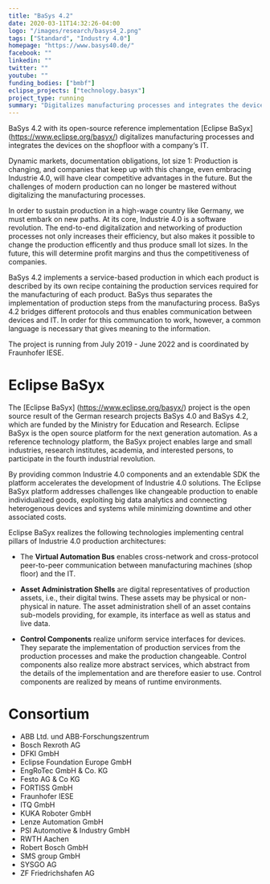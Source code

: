 ```yaml
---
title: "BaSys 4.2"
date: 2020-03-11T14:32:26-04:00
logo: "/images/research/basys4_2.png"
tags: ["Standard", "Industry 4.0"]
homepage: "https://www.basys40.de/"
facebook: ""
linkedin: ""
twitter: ""
youtube: ""
funding_bodies: ["bmbf"]
eclipse_projects: ["technology.basyx"]
project_type: running
summary: "Digitalizes manufacturing processes and integrates the devices on the shopfloor with a company‘s IT."
---
```

BaSys 4.2 with its open-source reference implementation [Eclipse BaSyx] (https://www.eclipse.org/basyx/) digitalizes manufacturing processes and integrates the devices on the shopfloor with a company‘s IT.

Dynamic markets, documentation obligations, lot size 1: Production is changing, and companies that keep up with this change, even embracing Industrie 4.0, will have clear competitive advantages in the future. But the challenges of modern production can no longer be mastered without digitalizing the manufacturing processes.

In order to sustain production in a high-wage country like Germany, we must embark on new paths. At its core, Industrie 4.0 is a software revolution. The end-to-end digitalization and networking of production processes not only increases their efficiency, but also makes it possible to change the production efficently and thus produce small lot sizes. In the future, this will determine profit margins and thus the competitiveness of companies.

BaSys 4.2 implements a service-based production in which each product is described by its own recipe containing the production services required for the manufacturing of each product. BaSys thus separates the implementation of production steps from the manufacturing process. BaSys 4.2 bridges different protocols and thus enables communication between devices and IT. In order for this communcation to work, however, a common language is necessary that gives meaning to the information.

The project is running from July 2019 - June 2022 and is coordinated by Fraunhofer IESE.

# Eclipse BaSyx
The [Eclipse BaSyx] (https://www.eclipse.org/basyx/) project is the open source result of the German research projects BaSys 4.0 and BaSys 4.2, which are funded by the Ministry for Education and Research.  Eclipse BaSyx is the open source platform for the next generation automation. As a reference technology platform, the BaSyx project enables large and small industries, research institutes, academia, and interested persons, to participate in the fourth industrial revolution.

By providing common Industrie 4.0 components and an extendable SDK the platform accelerates the development of Industrie 4.0 solutions. The Eclipse BaSyx platform addresses challenges like changeable production to enable individualized goods, exploiting big data analytics and connecting heterogenous devices and systems while minimizing downtime and other associated costs. 

Eclipse BaSyx realizes the following technologies implementing central pillars of Industrie 4.0 production architectures:

* The **Virtual Automation Bus** enables cross-network and cross-protocol peer-to-peer communication between manufacturing machines (shop floor) and the IT.

* **Asset Administration Shells** are digital representatives of production assets, i.e., their digital twins. These assets may be physical or non-physical in nature. The asset administration
shell of an asset contains sub-models providing, for example, its interface as well as status and live data.

* **Control Components** realize uniform service interfaces for devices. They separate the implementation of production services from the production processes and make the production changeable. Control components also realize more abstract services, which abstract from the details of the implementation and are therefore easier to use. Control components are realized by means of runtime environments.

# Consortium

* ABB Ltd. und ABB-Forschungszentrum
* Bosch Rexroth AG
* DFKI GmbH
* Eclipse Foundation Europe GmbH
* EngRoTec GmbH & Co. KG
* Festo AG & Co KG
* FORTISS GmbH
* Fraunhofer IESE
* ITQ GmbH
* KUKA Roboter GmbH
* Lenze Automation GmbH
* PSI Automotive & Industry GmbH
* RWTH Aachen
* Robert Bosch GmbH
* SMS group GmbH
* SYSGO AG
* ZF Friedrichshafen AG
